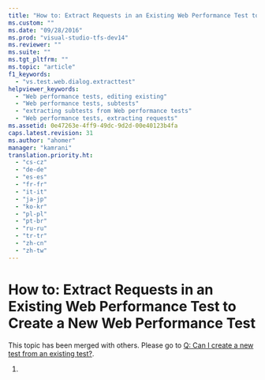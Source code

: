 ```yaml
---
title: "How to: Extract Requests in an Existing Web Performance Test to Create a New Web Performance Test"
ms.custom: ""
ms.date: "09/28/2016"
ms.prod: "visual-studio-tfs-dev14"
ms.reviewer: ""
ms.suite: ""
ms.tgt_pltfrm: ""
ms.topic: "article"
f1_keywords: 
  - "vs.test.web.dialog.extracttest"
helpviewer_keywords: 
  - "Web performance tests, editing existing"
  - "Web performance tests, subtests"
  - "extracting subtests from Web performance tests"
  - "Web performance tests, extracting requests"
ms.assetid: 0e47263e-4ff9-49dc-9d2d-00e40123b4fa
caps.latest.revision: 31
ms.author: "ahomer"
manager: "kamrani"
translation.priority.ht: 
  - "cs-cz"
  - "de-de"
  - "es-es"
  - "fr-fr"
  - "it-it"
  - "ja-jp"
  - "ko-kr"
  - "pl-pl"
  - "pt-br"
  - "ru-ru"
  - "tr-tr"
  - "zh-cn"
  - "zh-tw"
---
```

# How to: Extract Requests in an Existing Web Performance Test to Create a New Web Performance Test
This topic has been merged with others. Please go to [Q: Can I create a new test from an existing test?](http://msdn.microsoft.com/en-us/bd0a82fd-cec0-4861-bc09-e1b0b2d258ef).  
  
1.